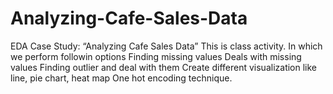 # Analyzing-Cafe-Sales-Data
EDA Case Study: “Analyzing Cafe Sales Data”
This is class activity. In which we perform followin options
Finding missing values
Deals with missing values
Finding outlier and deal with them
Create different visualization like line, pie chart, heat map
One hot encoding technique.

